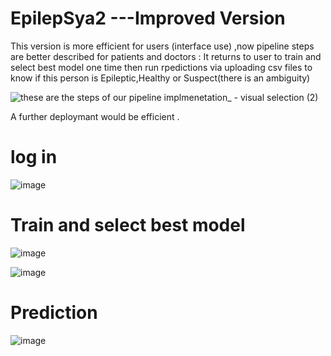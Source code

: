 # EpilepSya2    ---Improved Version
This version is more efficient for users (interface use) ,now pipeline steps are better described for patients and doctors :
It returns to user to train and select best model one time then run rpedictions via uploading csv files to know if this person is Epileptic,Healthy or Suspect(there is an ambiguity)


![these are the steps of our pipeline implmenetation_ - visual selection (2)](https://github.com/user-attachments/assets/c2e1280a-ef4b-4ff8-8815-5ff2dc1f01cb)

A further deploymant would be efficient .
# log in

![image](https://github.com/user-attachments/assets/ae8db680-cee8-4d2a-8f0a-463054ceba07)

# Train and select best model

![image](https://github.com/user-attachments/assets/989961c6-7c6e-4910-a961-59e0e48d66b8)


![image](https://github.com/user-attachments/assets/dd2bab8a-a415-4f8c-9bcd-7fd45c960349)



# Prediction

![image](https://github.com/user-attachments/assets/7f71197b-7ee4-419a-a31a-4acf800e914f)


